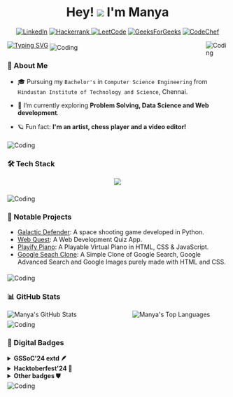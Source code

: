 <h1 align="center">Hey! <img src="https://gifdb.com/images/high/cute-wave-emoji-hand-59s88kk0zj3xho40.gif" style="height:25px;" height="25"/> I'm Manya </a></h1>


<div align="center">
<!--
<a href=" ">![My Website](https://img.shields.io/badge/website-000000?style=for-the-badge&logo=About.me&logoColor=white) </a>
<a href="https://www.kaggle.com/manz1905">![Kaggle](https://img.shields.io/badge/Kaggle-20BEFF?style=for-the-badge&logo=Kaggle&logoColor=white) </a>
 https://github.com/alexandresanlim/Badges4-README.md-Profile  for gettting badges for readme.md
-->

[![LinkedIn](https://img.shields.io/badge/LinkedIn-0077B5?style=for-the-badge&logo=linkedin&logoColor=white)](https://www.linkedin.com/in/nksmanya)
<a href="https://www.hackerrank.com/profile/nksmanya">![Hackerrank](https://img.shields.io/badge/-Hackerrank-2EC866?style=for-the-badge&logo=HackerRank&logoColor=white) </a>
<a href= "https://leetcode.com/u/nksmanya/"> ![LeetCode](https://img.shields.io/badge/LeetCode-000000?style=for-the-badge&logo=LeetCode&logoColor=#d16c06)</a></a>
<a href= "https://www.geeksforgeeks.org/user/nksmanya/"> ![GeeksForGeeks](https://img.shields.io/badge/GeeksforGeeks-298D46?style=for-the-badge&logo=geeksforgeeks&logoColor=white)</a>
<a href= "https://www.codechef.com/users/nksmanya"> ![CodeChef](https://img.shields.io/badge/-CodeChef-5B4638?style=for-the-badge&logo=CodeChef&logoColor=white)</a></a>
</div>


[![Typing SVG](https://readme-typing-svg.demolab.com?font=Bitter&size=30&pause=1000&width=435&lines=Web+developer;Open+Source+Contributor;Data+Science+Enthusiast)](https://git.io/typing-svg)
<img align="right" alt="Coding" height="40px" width="50px" src="https://www.giantbomb.com/a/uploads/scale_medium/3/34651/3407473-90scomputer.gif">
<img align="middle" alt="Coding" height="30px" width="100%" src="https://static.wixstatic.com/media/7cc7f0_5ae315a9df234f719ad859c1ae3c2b7d~mv2.gif"/>

 
### 💫 About Me

- 🎓 Pursuing my `Bachelor's` in `Computer Science Engineering` from `Hindustan Institute of Technology and Science`, Chennai.

- 🌱 I’m currently exploring **Problem Solving, Data Science and Web development**.

- 🪐 Fun fact: **I'm an artist, chess player and a video editor!**

<img align="middle" alt="Coding" height="30px" width="100%" src="https://static.wixstatic.com/media/7cc7f0_5ae315a9df234f719ad859c1ae3c2b7d~mv2.gif"/>

### 🛠 Tech Stack
<p align="center">
  <a href="https://skillicons.dev">
    <img src="https://skillicons.dev/icons?i=html,css,js,python,mysql,mongodb,java,git,github,markdown,numpy,pandas" />
  </a>
</p>

<!-- https://github.com/tandpfun/skill-icons#readme for adding further tech stacks
https://seotoolbelt.co/tools/ascii-art-generator/ ascii generator 
https://skillicons.dev/ icons 
https://github.com/lifeparticle/Markdown-Cheatsheet 
 -->

<img align="middle" alt="Coding" height="30px" width="100%" src="https://static.wixstatic.com/media/7cc7f0_5ae315a9df234f719ad859c1ae3c2b7d~mv2.gif"/>
 
### 🚀 Notable Projects
- [Galactic Defender](https://github.com/yourusername/galactic-defender): A space shooting game developed in Python.
- [Web Quest](https://github.com/nksmanya/Web-Quest): A Web Development Quiz App.
- [Playify Piano](https://github.com/nksmanya/Playify-Piano): A Playable Virtual Piano in HTML, CSS & JavaScript.
- [Google Seach Clone](https://github.com/nksmanya/Google-Search-Clone): A Simple Clone of Google Search, Google Advanced Search and Google Images purely made with HTML and CSS.

<img align="middle" alt="Coding" height="30px" width="100%" src="https://static.wixstatic.com/media/7cc7f0_5ae315a9df234f719ad859c1ae3c2b7d~mv2.gif"/>
  
### 📊 GitHub Stats

<div style="display: flex; justify-content: center; align-items: center; gap: 50 px;">
  <img src="https://github-readme-stats.vercel.app/api?username=nksmanya&show_icons=true&theme=radical" width="400px" alt="Manya's GitHub Stats">
  <img src="https://github-readme-stats.vercel.app/api/top-langs/?username=nksmanya&layout=compact&theme=radical" width="305px" alt="Manya's Top Languages">
</div>

<img align="middle" alt="Coding" height="30px" width="100%" src="https://static.wixstatic.com/media/7cc7f0_5ae315a9df234f719ad859c1ae3c2b7d~mv2.gif"/>


 
### 🏅 Digital Badges 


<details>	
 <summary><b>GSSoC'24 extd 🪶</b></summary><br>
<div style='display:flex; align-items:center; gap: 10 px;' align='center'>
  <img src="https://raw.githubusercontent.com/GSSoC24/Postman-Challenge/main/docs/assets/1.png" width="130px" height="130px" />
  <img src="https://raw.githubusercontent.com/GSSoC24/Postman-Challenge/main/docs/assets/2.png" width="130px" height="130px" />
  <img src="https://raw.githubusercontent.com/GSSoC24/Postman-Challenge/main/docs/assets/3.png" width="130px" height="130px" />
  <img src="https://raw.githubusercontent.com/GSSoC24/Postman-Challenge/main/docs/assets/4.png" width="130px" height="130px" />
  <img src="https://raw.githubusercontent.com/GSSoC24/Postman-Challenge/main/docs/assets/5.png" width="130px" height="130px" />
  <img src="https://raw.githubusercontent.com/GSSoC24/Contributor/refs/heads/main/assets/Git%20Explorer.png" width="130px" height="130px" />
</div>
</details>

<details>	
 <summary><b>Hacktoberfest'24 👾</b></summary><br>
 
[![An image of @nksmanya's Holopin badges, which is a link to view their full Holopin profile](https://holopin.me/nksmanya)](https://holopin.io/@nksmanya)

</details>

<details>	
 <summary><b>Other badges ⛊</b></summary><br>
  <img src="/images/badges.png"  />
</details>

<img align="middle" alt="Coding" height="30px" width="100%" src="https://static.wixstatic.com/media/7cc7f0_5ae315a9df234f719ad859c1ae3c2b7d~mv2.gif"/>

<!--
<img align="left" alt="html" height="40px" src="https://github.com/gilbarbara/logos/blob/main/logos/html-5.svg">
<img align="left" alt="html" height="40px" src="https://github.com/gilbarbara/logos/blob/main/logos/css-3.svg">
<img align="left" alt="html" height="40px" src="https://github.com/gilbarbara/logos/blob/main/logos/javascript.svg">
<img align="left" alt="html" height="40px" src="https://github.com/gilbarbara/logos/blob/main/logos/python.svg">
<img align="left" alt="html" height="40px" src="https://github.com/gilbarbara/logos/blob/main/logos/c.svg">
<img align="left" alt="html" height="40px" src="https://github.com/gilbarbara/logos/blob/main/logos/markdown.svg">
<img align="left" alt="html" height="40px" src="https://github.com/gilbarbara/logos/blob/main/logos/bash-icon.svg">
<img align="left" alt="html" height="40px" src="https://github.com/gilbarbara/logos/blob/main/logos/numpy.svg">
<img align="left" alt="html" height="40px" src="https://github.com/gilbarbara/logos/blob/main/logos/pandas.svg">
<img align="left" alt="html" height="40px" src="https://github.com/gilbarbara/logos/blob/main/logos/matplotlib-icon.svg">
<img align="left" alt="html" height="40px" src="https://github.com/gilbarbara/logos/blob/main/logos/github-icon.svg">
<img align="left" alt="html" height="40px" src="https://github.com/gilbarbara/logos/blob/main/logos/git-icon.svg">
<img align="left" alt="html" height="40px" src="https://github.com/gilbarbara/logos/blob/main/logos/netlify-icon.svg">
<img align="left" alt="html" height="40px" src="https://github.com/gilbarbara/logos/blob/main/logos/jupyter.svg">
<img align="left" alt="html" height="40px" src="https://github.com/gilbarbara/logos/blob/main/logos/replit-icon.svg">


## 🚀 Tech Stack
<details> 
 <summary>(Click to expand)</summary>

#### ⚡ Languages
![Python](https://img.shields.io/badge/Python-FFD43B?style=for-the-badge&logo=python&logoColor=blue) 
![HTML5](https://img.shields.io/badge/HTML5-E34F26?style=for-the-badge&logo=html5&logoColor=white) 
![CSS3](https://img.shields.io/badge/CSS3-1572B6?style=for-the-badge&logo=css3&logoColor=white)
![JavaScript](https://img.shields.io/badge/JavaScript-323330?style=for-the-badge&logo=javascript&logoColor=F7DF1E) 
![C](	https://img.shields.io/badge/C-00599C?style=for-the-badge&logo=c&logoColor=white) 
![Markdown](https://img.shields.io/badge/markdown-%23000000.svg?style=for-the-badge&logo=markdown&logoColor=white)
![Shell Script](https://img.shields.io/badge/shell_script-%23121011.svg?style=for-the-badge&logo=gnu-bash&logoColor=white)
#### ✳️ Libraries

![NumPy](https://img.shields.io/badge/numpy-%23013243.svg?style=for-the-badge&logo=numpy&logoColor=white)
![Pandas](https://img.shields.io/badge/pandas-%23150458.svg?style=for-the-badge&logo=pandas&logoColor=white)
![scikit-learn](https://img.shields.io/badge/scikit--learn-%23F7931E.svg?style=for-the-badge&logo=scikit-learn&logoColor=white)
![TensorFlow](https://img.shields.io/badge/TensorFlow-%23FF6F00.svg?style=for-the-badge&logo=TensorFlow&logoColor=white)
![Matplotlib](https://img.shields.io/badge/Matplotlib-%23ffffff.svg?style=for-the-badge&logo=Matplotlib&logoColor=black)
![Seaborn](https://img.shields.io/badge/Seaborn-%2363a4a6.svg?style=for-the-badge&logo=Seaborn&logoColor=black)
![Plotly](https://img.shields.io/badge/Plotly-%233F4F75.svg?style=for-the-badge&logo=plotly&logoColor=white)
![Tkinter](https://img.shields.io/badge/Tkinter-blue?style=for-the-badge&logo=python&logoColor=white) 


#### 🧩 Tools & Platforms

![GitHub](https://img.shields.io/badge/GitHub-100000?style=for-the-badge&logo=github&logoColor=white)</a>
![Github Pages](https://img.shields.io/badge/github%20pages-121013?style=for-the-badge&logo=github&logoColor=white)
![Git](https://img.shields.io/badge/git-%23F05033.svg?style=for-the-badge&logo=git&logoColor=white)
![Jupyter Notebook](https://img.shields.io/badge/jupyter-0e1726?style=for-the-badge&logo=jupyter&logoColor=#f2770e)
![VS Code](https://img.shields.io/badge/Visual_Studio_Code-0078D4?style=for-the-badge&logo=visual%20studio%20code&logoColor=white) 
![Colab](https://img.shields.io/badge/Colab-2c2e35?style=for-the-badge&logo=googlecolab&color=525252) 
![Canva](https://img.shields.io/badge/Canva-%2300C4CC.svg?&style=for-the-badge&logo=Canva&logoColor=white)
![Notion](https://img.shields.io/badge/Notion-%23000000.svg?style=for-the-badge&logo=notion&logoColor=white)
![Power Point](https://img.shields.io/badge/Microsoft_PowerPoint-B7472A?style=for-the-badge&logo=microsoft-powerpoint&logoColor=white)
![Microsoft Excel](https://img.shields.io/badge/Microsoft_Excel-217346?style=for-the-badge&logo=microsoft-excel&logoColor=white)
![MS Word](https://img.shields.io/badge/Microsoft_Word-2B579A?style=for-the-badge&logo=microsoft-word&logoColor=white)

#### 📒 Database

![MySQL](https://img.shields.io/badge/MySQL-005C84?style=for-the-badge&logo=mysql&logoColor=white) 
![MongoDB](https://img.shields.io/badge/MongoDB-%234ea94b.svg?style=for-the-badge&logo=mongodb&logoColor=white)
</details>
-->

